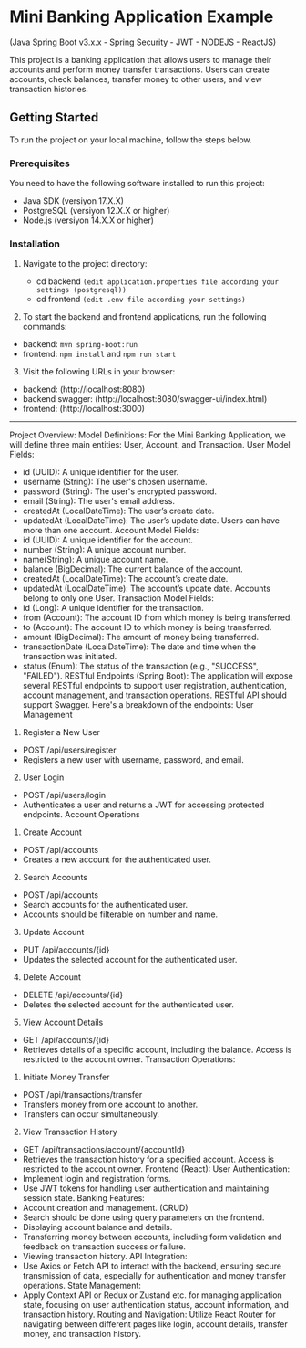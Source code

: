 # Mini Banking Application Example
(Java Spring Boot v3.x.x - Spring Security - JWT - NODEJS - ReactJS)

This project is a banking application that allows users to manage their accounts and perform money transfer transactions. Users can create accounts, check balances, transfer money to other users, and view transaction histories.

## Getting Started

To run the project on your local machine, follow the steps below.

### Prerequisites

You need to have the following software installed to run this project:

- Java SDK (versiyon 17.X.X)
- PostgreSQL (versiyon 12.X.X or higher)
- Node.js (versiyon 14.X.X or higher)

### Installation

1. Navigate to the project directory:

   - cd backend `(edit application.properties file according your settings (postgresql))`
   - cd frontend `(edit .env file according your settings)`

2. To start the backend and frontend applications, run the following commands:

- backend: `mvn spring-boot:run`
- frontend: `npm install` and `npm run start`

3. Visit the following URLs in your browser:

- backend: (http://localhost:8080)
- backend swagger: (http://localhost:8080/swagger-ui/index.html)
- frontend: (http://localhost:3000)

---

Project Overview:
Model Definitions:
For the Mini Banking Application, we will define three main entities: User, Account, and
Transaction.
User Model
Fields:

- id (UUID): A unique identifier for the user.
- username (String): The user's chosen username.
- password (String): The user's encrypted password.
- email (String): The user's email address.
- createdAt (LocalDateTime): The user’s create date.
- updatedAt (LocalDateTime): The user’s update date.
  Users can have more than one account.
  Account Model
  Fields:
- id (UUID): A unique identifier for the account.
- number (String): A unique account number.
- name(String): A unique account name.
- balance (BigDecimal): The current balance of the account.
- createdAt (LocalDateTime): The account’s create date.
- updatedAt (LocalDateTime): The account’s update date.
  Accounts belong to only one User.
  Transaction Model
  Fields:
- id (Long): A unique identifier for the transaction.
- from (Account): The account ID from which money is being transferred.
- to (Account): The account ID to which money is being transferred.
- amount (BigDecimal): The amount of money being transferred.
- transactionDate (LocalDateTime): The date and time when the transaction was initiated.
- status (Enum): The status of the transaction (e.g., "SUCCESS", "FAILED").
  RESTful Endpoints (Spring Boot):
  The application will expose several RESTful endpoints to support user registration,
  authentication, account management, and transaction operations. RESTful API should support
  Swagger. Here's a breakdown of the endpoints:
  User Management

1. Register a New User

- POST /api/users/register
- Registers a new user with username, password, and email.

2. User Login

- POST /api/users/login
- Authenticates a user and returns a JWT for accessing protected endpoints.
  Account Operations

1. Create Account

- POST /api/accounts
- Creates a new account for the authenticated user.

2. Search Accounts

- POST /api/accounts
- Search accounts for the authenticated user.
- Accounts should be filterable on number and name.

3. Update Account

- PUT /api/accounts/{id}
- Updates the selected account for the authenticated user.

4. Delete Account

- DELETE /api/accounts/{id}
- Deletes the selected account for the authenticated user.

5. View Account Details

- GET /api/accounts/{id}
- Retrieves details of a specific account, including the balance. Access is restricted
  to the account owner.
  Transaction Operations:

1. Initiate Money Transfer

- POST /api/transactions/transfer
- Transfers money from one account to another.
- Transfers can occur simultaneously.

2. View Transaction History

- GET /api/transactions/account/{accountId}
- Retrieves the transaction history for a specified account. Access is restricted to
  the account owner.
  Frontend (React):
  User Authentication:
- Implement login and registration forms.
- Use JWT tokens for handling user authentication and maintaining session state.
  Banking Features:
- Account creation and management. (CRUD)
- Search should be done using query parameters on the frontend.
- Displaying account balance and details.
- Transferring money between accounts, including form validation and feedback on
  transaction success or failure.
- Viewing transaction history.
  API Integration:
- Use Axios or Fetch API to interact with the backend, ensuring secure transmission of
  data, especially for authentication and money transfer operations.
  State Management:
- Apply Context API or Redux or Zustand etc. for managing application state, focusing on
  user authentication status, account information, and transaction history.
  Routing and Navigation:
  Utilize React Router for navigating between different pages like login, account details, transfer
  money, and transaction history.
